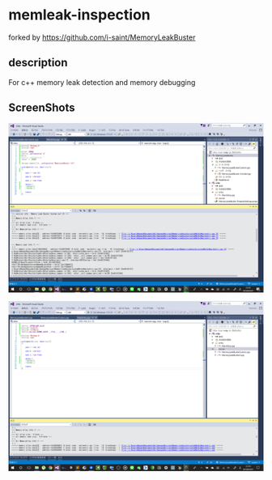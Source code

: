 # memleak-inspection
forked by https://github.com/i-saint/MemoryLeakBuster

## description

For c++ memory leak detection and memory debugging

## ScreenShots

![ss1](./ScreenShot/ss1.png)  

![ss2](./ScreenShot/ss2.png?)  


